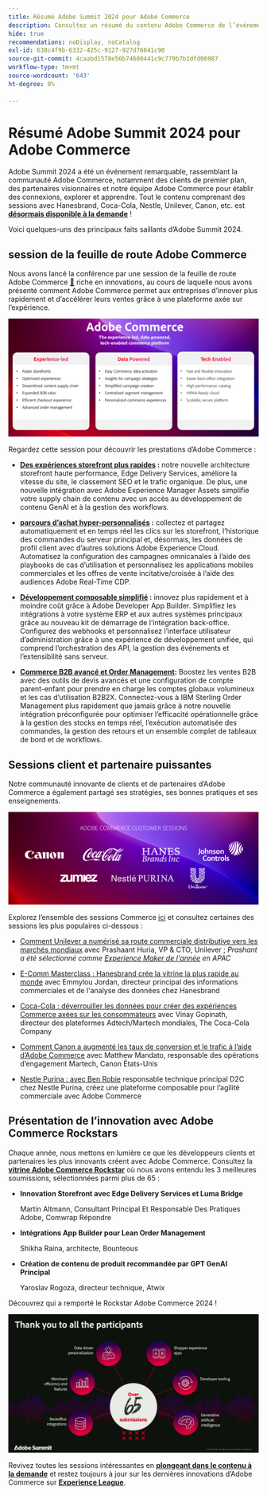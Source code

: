 ```yaml
---
title: Résumé Adobe Summit 2024 pour Adobe Commerce
description: Consultez un résumé du contenu Adobe Commerce de l’événement Adobe Summit 2024.
hide: true
recommendations: noDisplay, noCatalog
exl-id: 638c4f9b-6332-425c-9127-927d76641c90
source-git-commit: 4caabd1578e56b74600441c9c779b7b2dfd06987
workflow-type: tm+mt
source-wordcount: '643'
ht-degree: 0%

---
```


# Résumé Adobe Summit 2024 pour Adobe Commerce

Adobe Summit 2024 a été un événement remarquable, rassemblant la communauté Adobe Commerce, notamment des clients de premier plan, des partenaires visionnaires et notre équipe Adobe Commerce pour établir des connexions, explorer et apprendre. Tout le contenu comprenant des sessions avec Hanesbrand, Coca-Cola, Nestle, Unilever, Canon, etc. est [**désormais disponible à la demande**](https://business.adobe.com/summit/2024/sessions.html?Track=Commerce) !

Voici quelques-uns des principaux faits saillants d’Adobe Summit 2024.

## session de la feuille de route Adobe Commerce

Nous avons lancé la conférence par une session de la feuille de route Adobe Commerce [**&#128279;**](https://business.adobe.com/summit/2024/sessions/adobe-commerce-2024-product-roadmap-review-s432.html) riche en innovations, au cours de laquelle nous avons présenté comment Adobe Commerce permet aux entreprises d’innover plus rapidement et d’accélérer leurs ventes grâce à une plateforme axée sur l’expérience.

![Présentation de la feuille de route Adobe Commerce présentant les nouvelles fonctionnalités et les améliorations de performances](../../assets/events/image1.png)

Regardez cette session pour découvrir les prestations d’Adobe Commerce :

- **[Des expériences storefront plus rapides](https://experienceleague.adobe.com/developer/commerce/storefront/?lang=fr) :** notre nouvelle architecture storefront haute performance, Edge Delivery Services, améliore la vitesse du site, le classement SEO et le trafic organique. De plus, une nouvelle intégration avec Adobe Experience Manager Assets simplifie votre supply chain de contenu avec un accès au développement de contenu GenAI et à la gestion des workflows.

- **[parcours d’achat hyper-personnalisés](https://experienceleague.adobe.com/fr/docs/commerce-admin/customers/customers-menu/personalize-scale) :** collectez et partagez automatiquement et en temps réel les clics sur les storefront, l’historique des commandes du serveur principal et, désormais, les données de profil client avec d’autres solutions Adobe Experience Cloud. Automatisez la configuration des campagnes omnicanales à l’aide des playbooks de cas d’utilisation et personnalisez les applications mobiles commerciales et les offres de vente incitative/croisée à l’aide des audiences Adobe Real-Time CDP.

- **[Développement composable simplifié](https://developer.adobe.com/commerce/extensibility/app-development/learning-path/) :** innovez plus rapidement et à moindre coût grâce à Adobe Developer App Builder. Simplifiez les intégrations à votre système ERP et aux autres systèmes principaux grâce au nouveau kit de démarrage de l’intégration back-office. Configurez des webhooks et personnalisez l’interface utilisateur d’administration grâce à une expérience de développement unifiée, qui comprend l’orchestration des API, la gestion des événements et l’extensibilité sans serveur.

- **[Commerce B2B avancé et Order Management](https://experienceleague.adobe.com/fr/docs/commerce-admin/b2b/introduction):** Boostez les ventes B2B avec des outils de devis avancés et une configuration de compte parent-enfant pour prendre en charge les comptes globaux volumineux et les cas d’utilisation B2B2X. Connectez-vous à IBM Sterling Order Management plus rapidement que jamais grâce à notre nouvelle intégration préconfigurée pour optimiser l’efficacité opérationnelle grâce à la gestion des stocks en temps réel, l’exécution automatisée des commandes, la gestion des retours et un ensemble complet de tableaux de bord et de workflows.

## Sessions client et partenaire puissantes

Notre communauté innovante de clients et de partenaires d’Adobe Commerce a également partagé ses stratégies, ses bonnes pratiques et ses enseignements.

![Logos des sociétés participantes à Adobe Summit 2024, dont Unilever, Hanesbrand, Coca-Cola, Canon et Nestle Purina](../../assets/events/image2.png)

Explorez l’ensemble des sessions Commerce [ici](https://business.adobe.com/summit/2024/sessions.html?Track=Commerce) et consultez certaines des sessions les plus populaires ci-dessous :

- [Comment Unilever a numérisé sa route commerciale distributive vers les marchés mondiaux](https://business.adobe.com/summit/2024/sessions/how-unilever-digitized-its-distributive-trade-rout-s430.html) avec Prashaant Huria, VP &amp; CTO, Unilever ; *Prashant a été sélectionné comme [Experience Maker de l&#39;année](https://www.adobeexperienceawards.com/stories2024) en APAC*

- [E-Comm Masterclass : Hanesbrand crée la vitrine la plus rapide au monde](https://business.adobe.com/summit/2024/sessions/ecomm-masterclass-hanesbrands-creates-the-worlds-f-s435.html) avec Emmylou Jordan, directeur principal des informations commerciales et de l&#39;analyse des données chez Hanesbrand

- [Coca-Cola : déverrouiller les données pour créer des expériences Commerce axées sur les consommateurs](https://business.adobe.com/summit/2024/sessions/cocacola-unlocking-data-to-create-consumercentric-s434.html) avec Vinay Gopinath, directeur des plateformes Adtech/Martech mondiales, The Coca-Cola Company

- [Comment Canon a augmenté les taux de conversion et le trafic à l’aide d’Adobe Commerce](https://business.adobe.com/summit/2024/sessions/how-canon-increased-conversion-rates-and-traffic-u-s438.html) avec Matthew Mandato, responsable des opérations d’engagement Martech, Canon États-Unis

- [Nestle Purina : avec Ben Robie](https://business.adobe.com/summit/2024/sessions/purina-takes-composable-commerce-approach-to-boost-s437.html) responsable technique principal D2C chez Nestle Purina, créez une plateforme composable pour l’agilité commerciale avec Adobe Commerce

## Présentation de l’innovation avec Adobe Commerce Rockstars

Chaque année, nous mettons en lumière ce que les développeurs clients et partenaires les plus innovants créent avec Adobe Commerce. Consultez la **[vitrine Adobe Commerce Rockstar](https://business.adobe.com/summit/2024/sessions/adobe-commerce-rockstar-showcase-s431.html)** où nous avons entendu les 3 meilleures soumissions, sélectionnées parmi plus de 65 :

- **Innovation Storefront avec Edge Delivery Services et Luma Bridge**

  Martin Altmann, Consultant Principal Et Responsable Des Pratiques Adobe, Comwrap Répondre

- **Intégrations App Builder pour Lean Order Management**

  Shikha Raina, architecte, Bounteous

- **Création de contenu de produit recommandée par GPT GenAI Principal**

  Yaroslav Rogoza, directeur technique, Atwix

Découvrez qui a remporté le Rockstar Adobe Commerce 2024 !

![L’annonce du gagnant du salon Adobe Commerce Rockstar présente le champion 2024](../../assets/events/image3.png)

Revivez toutes les sessions intéressantes en **[plongeant dans le contenu à la demande](https://business.adobe.com/summit/2024/sessions.html?Track=Commerce)** et restez toujours à jour sur les dernières innovations d’Adobe Commerce sur [**Experience League**](https://experienceleague.adobe.com/fr/docs/commerce-admin/start/about).
